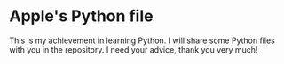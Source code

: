 # Apple's Python file
This is my achievement in learning Python. I will share some Python files with you in the repository. I need your advice, thank you very much!
